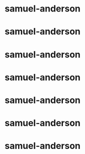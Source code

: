 # samuel-anderson
# samuel-anderson
# samuel-anderson
# samuel-anderson
# samuel-anderson
# samuel-anderson
# samuel-anderson
